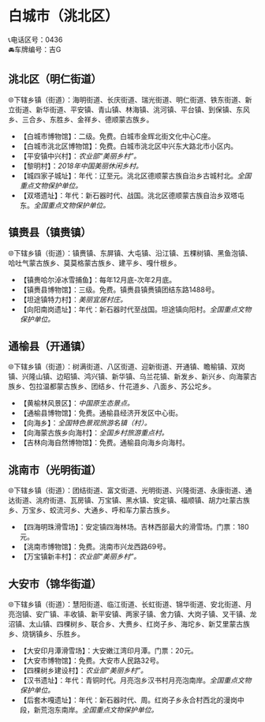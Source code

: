 # 白城市（洮北区）  
📞电话区号：0436  
🚘车牌编号：吉G  

## 洮北区（明仁街道）  
🌐下辖乡镇（街道）：海明街道、长庆街道、瑞光街道、明仁街道、铁东街道、新立街道、新华街道、平安镇、青山镇、林海镇、洮河镇、平台镇、到保镇、东风乡、三合乡、东胜乡、金祥乡、德顺蒙古族乡。    
  
* 【白城市博物馆】：二级。免费。白城市金辉北街文化中心C座。   
* 【白城市洮北区博物馆】：免费。白城市洮北区中兴东大路北市小区内。   
* 【平安镇中兴村】：*农业部“美丽乡村”。*  
* 【黎明村】：*2018年中国美丽休闲乡村。*  
* 【城四家子城址】：年代：辽至元。洮北区德顺蒙古族自治乡古城村北。*全国重点文物保护单位。*  
* 【双塔遗址】：年代：新石器时代、战国。洮北区德顺蒙古族自治乡双塔屯东。*全国重点文物保护单位。*  

## 镇赉县（镇赉镇）  
🌐下辖乡镇（街道）：镇赉镇、东屏镇、大屯镇、沿江镇、五棵树镇、黑鱼泡镇、哈吐气蒙古族乡、莫莫格蒙古族乡、建平乡、嘎什根乡。    
  
* 【镇赉哈尔淖冰雪捕鱼】：每年12月底-次年2月底。   
* 【镇赉县博物馆】：三级。免费。镇赉县镇赉镇团结东路1488号。   
* 【坦途镇特力村】：*美丽宜居村庄。*  
* 【向阳南岗遗址】：年代：新石器时代至战国。坦途镇向阳村。*全国重点文物保护单位。*  

## 通榆县（开通镇）  
🌐下辖乡镇（街道）：树满街道、八区街道、迎新街道、开通镇、瞻榆镇、双岗镇、兴隆山镇、边昭镇、鸿兴镇、新华镇、乌兰花镇、新发乡、新兴乡、向海蒙古族乡、包拉温都蒙古族乡、团结乡、什花道乡、八面乡、苏公坨乡。    
  
* 【黄榆林风景区】：*中国原生态景点。*  
* 【通榆县博物馆】：免费。通榆县经济开发区中心街。   
* 【向海乡】：*全国特色景观旅游名镇（村）。*  
* 【向海蒙古族乡向海村】：*全国乡村旅游重点村。*  
* 【吉林向海自然博物馆】：免费。通榆县向海乡向海村。   

## 洮南市（光明街道）  
🌐下辖乡镇（街道）：团结街道、富文街道、光明街道、兴隆街道、永康街道、通达街道、洮府街道、瓦房镇、万宝镇、黑水镇、安定镇、福顺镇、胡力吐蒙古族乡、万宝乡、蛟流河乡、大通乡、呼和车力蒙古族乡。    
  
* 【四海明珠滑雪场】：安定镇四海林场。吉林西部最大的滑雪场。门票：180元。   
* 【洮南市博物馆】：免费。洮南市兴龙西路69号。   
* 【万宝镇新丰村】：*农业部“美丽乡村”。*  

## 大安市（锦华街道）  
🌐下辖乡镇（街道）：慧阳街道、临江街道、长虹街道、锦华街道、安北街道、月亮泡镇、安广镇、丰收镇、新平安镇、两家子镇、舍力镇、大岗子镇、叉干镇、龙沼镇、太山镇、四棵树乡、联合乡、大赉乡、红岗子乡、海坨乡、新艾里蒙古族乡、烧锅镇乡、乐胜乡。    
  
* 【大安印月潭滑雪场】：大安嫩江湾印月潭。门票：20元。   
* 【大安市博物馆】：免费。大安市人民路32号。   
* 【四棵树乡建设村】：*农业部“美丽乡村”。*  
* 【汉书遗址】：年代：青铜时代。月亮泡乡汉书村月亮泡南岸。*全国重点文物保护单位。*  
* 【后套木嘎遗址】：年代：新石器时代、周。红岗子乡永合村西北的漫岗中段，新荒泡东南岸。*全国重点文物保护单位。*  